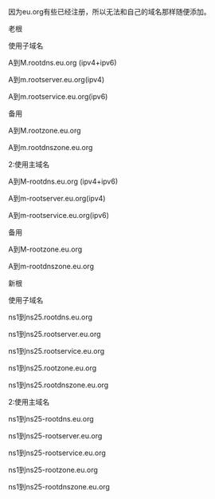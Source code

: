 
因为eu.org有些已经注册，所以无法和自己的域名那样随便添加。

老根

使用子域名

A到M.rootdns.eu.org (ipv4+ipv6)

A到m.rootserver.eu.org(ipv4)

A到m.rootservice.eu.org(ipv6)

备用

A到M.rootzone.eu.org

A到m.rootdnszone.eu.org

2:使用主域名

A到M-rootdns.eu.org (ipv4+ipv6)

A到m-rootserver.eu.org(ipv4)

A到m-rootservice.eu.org(ipv6)

备用

A到M-rootzone.eu.org

A到m-rootdnszone.eu.org

新根

使用子域名

ns1到ns25.rootdns.eu.org

ns1到ns25.rootserver.eu.org

ns1到ns25.rootservice.eu.org

ns1到ns25.rootzone.eu.org

ns1到ns25.rootdnszone.eu.org

2:使用主域名

ns1到ns25-rootdns.eu.org

ns1到ns25-rootserver.eu.org

ns1到ns25-rootservice.eu.org

ns1到ns25-rootzone.eu.org

ns1到ns25-rootdnszone.eu.org
